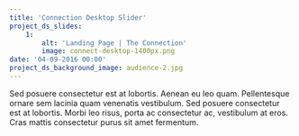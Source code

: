 ```yaml
---
title: 'Connection Desktop Slider'
project_ds_slides:
    1:
        alt: 'Landing Page | The Connection'
        image: connect-desktop-1400px.png
date: '04-09-2016 00:00'
project_ds_background_image: audience-2.jpg
---
```


Sed posuere consectetur est at lobortis. Aenean eu leo quam. Pellentesque ornare sem lacinia quam venenatis vestibulum. Sed posuere consectetur est at lobortis. Morbi leo risus, porta ac consectetur ac, vestibulum at eros. Cras mattis consectetur purus sit amet fermentum.